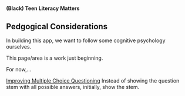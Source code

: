 #### (Black) Teen Literacy Matters
## Pedgogical Considerations

In building this app, we want to follow some cognitive psychology ourselves. 

This page/area is a work just beginning. 

For now,...

[Improving Multiple Choice Questioning](https://theeffortfuleducator.com/2022/11/18/improving-multiple-choice-questioning/) Instead of showing the question stem with all possible answers, initially, show the stem. 
